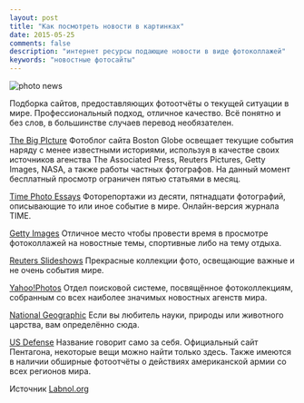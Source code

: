 ```yaml
---
layout: post
title: "Как посмотреть новости в картинках"
date: 2015-05-25 
comments: false
description: "интернет ресурсы подающие новости в виде фотоколлажей"
keywords: "новостные фотосайты"
---
```


![photo news](http://s017.radikal.ru/i420/1506/d8/e376540ce32b.jpg "photo news")

Подборка сайтов, предоставляющих фотоотчёты о текущей ситуации в мире. Профессиональный подход, отличное качество. Всё понятно и без слов, в большинстве случаев перевод необязателен.

[The Big PIcture](http://www.boston.com/bigpicture/)
Фотоблог сайта Boston Globe освещает текущие события наряду с менее известными историями, используя в качестве своих источников агенства The Associated Press, Reuters Pictures, Getty Images, NASA, а также работы частных фотографов. На данный момент бесплатный просмотр ограничен пятью статьями в месяц. 

[Time Photo Essays](http://www.time.com/time/photoessays)
Фоторепортажи из десяти, пятнадцати фотографий, описывающие то или иное событие в мире. Онлайн-версия журнала TIME.
	
[Getty Images](http://www.reportage-bygettyimages.com/)
Отличное место чтобы провести время в просмотре фотоколлажей на новостные темы, спортивные либо на тему отдыха.

[Reuters Slideshows](http://www.reuters.com/news/pictures)
Прекрасные коллекции фото, освещающие важные и не очень события  мире.
	
[Yahoo!Photos](http://news.yahoo.com/photos)
Отдел поисковой системе, посвящённое фотоколлекциям, собранным со всех наиболее значимых новостных агенств мира.

[National Geographic](http://news.nationalgeographic.com/news/photo_in_the_news.html)
Если вы любитель науки, природы или животного царства, вам определённо сюда.

[US Defense](http://www.defenselink.mil/photos/)
Название говорит само за себя. Официальный сайт Пентагона, некоторые вещи можно найти только здесь. Также имеются в наличии обширные фотоотчёты о действиях американской армии со всех регионов мира.

Источник [Labnol.org](http://www.labnol.org/internet/best-photo-sites-for-news-pictures/4680/)
